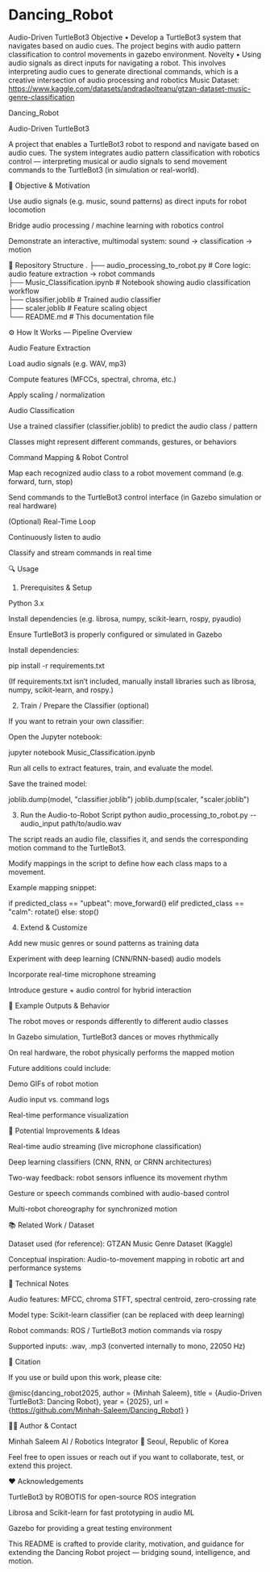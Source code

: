 # Dancing_Robot
Audio-Driven TurtleBot3 
Objective
 • Develop a TurtleBot3 system that navigates based on audio cues. The project begins with audio pattern classification to control movements in gazebo environment.
 Novelty
 • Using audio signals as direct inputs for navigating a robot. This involves interpreting audio cues to generate directional commands, which is a creative intersection of audio processing and robotics
 Music Dataset: https://www.kaggle.com/datasets/andradaolteanu/gtzan-dataset-music-genre-classification

Dancing_Robot

Audio-Driven TurtleBot3

A project that enables a TurtleBot3 robot to respond and navigate based on audio cues.
The system integrates audio pattern classification with robotics control — interpreting musical or audio signals to send movement commands to the TurtleBot3 (in simulation or real-world).

🎯 Objective & Motivation

Use audio signals (e.g. music, sound patterns) as direct inputs for robot locomotion

Bridge audio processing / machine learning with robotics control

Demonstrate an interactive, multimodal system: sound → classification → motion

📂 Repository Structure
.
├── audio_processing_to_robot.py   # Core logic: audio feature extraction → robot commands  
├── Music_Classification.ipynb     # Notebook showing audio classification workflow  
├── classifier.joblib              # Trained audio classifier  
├── scaler.joblib                  # Feature scaling object  
└── README.md                      # This documentation file

⚙️ How It Works — Pipeline Overview

Audio Feature Extraction

Load audio signals (e.g. WAV, mp3)

Compute features (MFCCs, spectral, chroma, etc.)

Apply scaling / normalization

Audio Classification

Use a trained classifier (classifier.joblib) to predict the audio class / pattern

Classes might represent different commands, gestures, or behaviors

Command Mapping & Robot Control

Map each recognized audio class to a robot movement command (e.g. forward, turn, stop)

Send commands to the TurtleBot3 control interface (in Gazebo simulation or real hardware)

(Optional) Real-Time Loop

Continuously listen to audio

Classify and stream commands in real time

🔍 Usage
1. Prerequisites & Setup

Python 3.x

Install dependencies (e.g. librosa, numpy, scikit-learn, rospy, pyaudio)

Ensure TurtleBot3 is properly configured or simulated in Gazebo

Install dependencies:

pip install -r requirements.txt


(If requirements.txt isn’t included, manually install libraries such as librosa, numpy, scikit-learn, and rospy.)

2. Train / Prepare the Classifier (optional)

If you want to retrain your own classifier:

Open the Jupyter notebook:

jupyter notebook Music_Classification.ipynb


Run all cells to extract features, train, and evaluate the model.

Save the trained model:

joblib.dump(model, "classifier.joblib")
joblib.dump(scaler, "scaler.joblib")

3. Run the Audio-to-Robot Script
python audio_processing_to_robot.py --audio_input path/to/audio.wav


The script reads an audio file, classifies it, and sends the corresponding motion command to the TurtleBot3.

Modify mappings in the script to define how each class maps to a movement.

Example mapping snippet:

if predicted_class == "upbeat":
    move_forward()
elif predicted_class == "calm":
    rotate()
else:
    stop()

4. Extend & Customize

Add new music genres or sound patterns as training data

Experiment with deep learning (CNN/RNN-based) audio models

Incorporate real-time microphone streaming

Introduce gesture + audio control for hybrid interaction

🧪 Example Outputs & Behavior

The robot moves or responds differently to different audio classes

In Gazebo simulation, TurtleBot3 dances or moves rhythmically

On real hardware, the robot physically performs the mapped motion

Future additions could include:

Demo GIFs of robot motion

Audio input vs. command logs

Real-time performance visualization

🚀 Potential Improvements & Ideas

Real-time audio streaming (live microphone classification)

Deep learning classifiers (CNN, RNN, or CRNN architectures)

Two-way feedback: robot sensors influence its movement rhythm

Gesture or speech commands combined with audio-based control

Multi-robot choreography for synchronized motion

📚 Related Work / Dataset

Dataset used (for reference): GTZAN Music Genre Dataset (Kaggle)

Conceptual inspiration: Audio-to-movement mapping in robotic art and performance systems

🧠 Technical Notes

Audio features: MFCC, chroma STFT, spectral centroid, zero-crossing rate

Model type: Scikit-learn classifier (can be replaced with deep learning)

Robot commands: ROS / TurtleBot3 motion commands via rospy

Supported inputs: .wav, .mp3 (converted internally to mono, 22050 Hz)

📄 Citation

If you use or build upon this work, please cite:

@misc{dancing_robot2025,
  author = {Minhah Saleem},
  title = {Audio-Driven TurtleBot3: Dancing Robot},
  year = {2025},
  url = {https://github.com/Minhah-Saleem/Dancing_Robot}
}

👩‍💻 Author & Contact

Minhah Saleem
AI / Robotics Integrator
📍 Seoul, Republic of Korea

Feel free to open issues or reach out if you want to collaborate, test, or extend this project.

❤️ Acknowledgements

TurtleBot3 by ROBOTIS for open-source ROS integration

Librosa and Scikit-learn for fast prototyping in audio ML

Gazebo for providing a great testing environment

This README is crafted to provide clarity, motivation, and guidance for extending the Dancing Robot project — bridging sound, intelligence, and motion.
